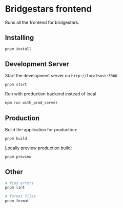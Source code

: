 # Bridgestars frontend

Runs all the frontend for bridgestars.

## Installing

```bash
pnpm install
```

## Development Server

Start the development server on `http://localhost:3000`.

```bash
pnpm start
```

Run with production backend instead of local

```bash
npm run with_prod_server
```

## Production

Build the application for production:

```bash
pnpm build
```

Locally preview production build:

```bash
pnpm preview
```

## Other

```bash
# find errors
pnpm lint

# format files
pnpm format
```
